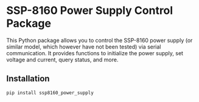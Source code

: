 # SSP-8160 Power Supply Control Package

This Python package allows you to control the SSP-8160 power supply (or similar model, which however have not been tested) via serial communication. It provides functions to initialize the power supply, set voltage and current, query status, and more.

## Installation

```bash
pip install ssp8160_power_supply
